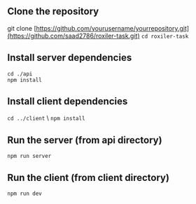 ## Clone the repository
git clone [https://github.com/yourusername/yourrepository.git](https://github.com/saad2786/roxiler-task.git)
`cd roxiler-task`

## Install server dependencies
`cd ./api` \
`npm install`

## Install client dependencies
`cd ../client` \ 
`npm install`

## Run the server (from api directory)
`npm run server`

## Run the client (from client directory)
`npm run dev`
